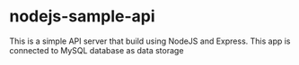 # nodejs-sample-api

This is a simple API server that build using NodeJS and Express. This app is connected to MySQL database as data storage
